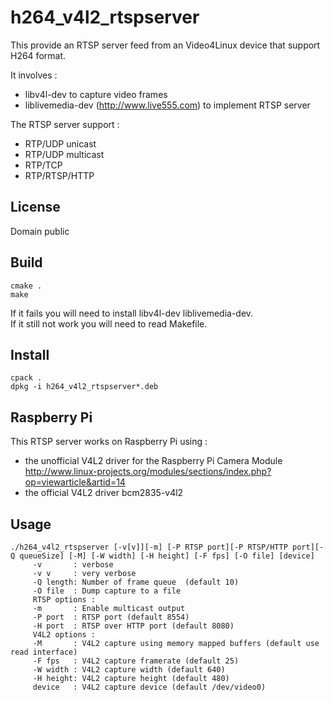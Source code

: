 h264_v4l2_rtspserver
====================

This provide an RTSP server feed from an Video4Linux device that support H264 format.

It involves :
- libv4l-dev to capture video frames
- liblivemedia-dev (http://www.live555.com) to implement RTSP server

The RTSP server support :
- RTP/UDP unicast
- RTP/UDP multicast
- RTP/TCP
- RTP/RTSP/HTTP

License
------------
Domain public 

Build
------- 
	cmake .
	make

If it fails you will need to install libv4l-dev liblivemedia-dev.  
If it still not work you will need to read Makefile.  

Install
--------- 
	cpack .
	dpkg -i h264_v4l2_rtspserver*.deb

Raspberry Pi
------------ 
This RTSP server works on Raspberry Pi using :
- the unofficial V4L2 driver for the Raspberry Pi Camera Module http://www.linux-projects.org/modules/sections/index.php?op=viewarticle&artid=14
- the official V4L2 driver bcm2835-v4l2

Usage
-----
	./h264_v4l2_rtspserver [-v[v]][-m] [-P RTSP port][-P RTSP/HTTP port][-Q queueSize] [-M] [-W width] [-H height] [-F fps] [-O file] [device]
		 -v       : verbose 
		 -v v     : very verbose 
		 -Q length: Number of frame queue  (default 10)
		 -O file  : Dump capture to a file
		 RTSP options :
		 -m       : Enable multicast output
		 -P port  : RTSP port (default 8554)
		 -H port  : RTSP over HTTP port (default 8080)
		 V4L2 options :
		 -M       : V4L2 capture using memory mapped buffers (default use read interface)
		 -F fps   : V4L2 capture framerate (default 25)
		 -W width : V4L2 capture width (default 640)
		 -H height: V4L2 capture height (default 480)
		 device   : V4L2 capture device (default /dev/video0)


